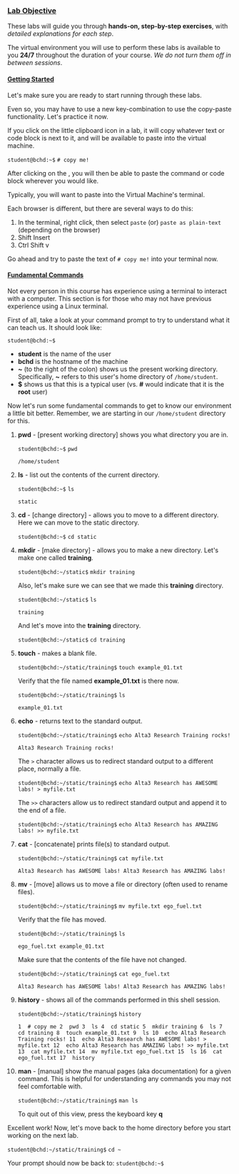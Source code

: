 ### [Lab Objective](https://live.alta3.com/content/terraform/labs/content/welcome/welcome-w-vid.html#lab-objective)

These labs will guide you through **hands-on, step-by-step exercises**, with _detailed explanations for each step_.

The virtual environment you will use to perform these labs is available to you **24/7** throughout the duration of your course. _We do not turn them off in between sessions_.

#### [Getting Started](https://live.alta3.com/content/terraform/labs/content/welcome/welcome-w-vid.html#getting-started)

Let's make sure you are ready to start running through these labs.

Even so, you may have to use a new key-combination to use the copy-paste functionality. Let's practice it now.

If you click on the little clipboard icon in a lab, it will copy whatever text or code block is next to it, and will be available to paste into the virtual machine.

`student@bchd:~$` `# copy me!`

After clicking on the , you will then be able to paste the command or code block wherever you would like.

Typically, you will want to paste into the Virtual Machine's terminal.

Each browser is different, but there are several ways to do this:

1.  In the terminal, right click, then select `paste` (or) `paste as plain-text` (depending on the browser)
2.  Shift Insert
3.  Ctrl Shift v

Go ahead and try to paste the text of `# copy me!` into your terminal now.

#### [Fundamental Commands](https://live.alta3.com/content/terraform/labs/content/welcome/welcome-w-vid.html#fundamental-commands)

Not every person in this course has experience using a terminal to interact with a computer. This section is for those who may not have previous experience using a Linux terminal.

First of all, take a look at your command prompt to try to understand what it can teach us. It should look like:

`student@bchd:~$`

* **student** is the name of the user
* **bchd** is the hostname of the machine
* **~** (to the right of the colon) shows us the present working directory. Specifically, **~** refers to this user's home directory of `/home/student`.
* **$** shows us that this is a typical user (vs. **#** would indicate that it is the **root** user)

Now let's run some fundamental commands to get to know our environment a little bit better. Remember, we are starting in our `/home/student` directory for this.

1.  **pwd** \- \[present working directory\] shows you what directory you are in.
    
    `student@bchd:~$` `pwd`
    
    `/home/student` 
    
2.  **ls** \- list out the contents of the current directory.
    
    `student@bchd:~$` `ls`
    
    `static` 
    
3.  **cd** \- \[change directory\] - allows you to move to a different directory. Here we can move to the static directory.
    
    `student@bchd:~$` `cd static`
    
4.  **mkdir** \- \[make directory\] - allows you to make a new directory. Let's make one called **training**.
    
    `student@bchd:~/static$` `mkdir training`
    
    Also, let's make sure we can see that we made this **training** directory.
    
    `student@bchd:~/static$` `ls`
    
    `training` 
    
    And let's move into the **training** directory.
    
    `student@bchd:~/static$` `cd training`
    
5.  **touch** \- makes a blank file.
    
    `student@bchd:~/static/training$` `touch example_01.txt`
    
    Verify that the file named **example_01.txt** is there now.
    
    `student@bchd:~/static/training$` `ls`
    
    `example_01.txt` 
    
6.  **echo** \- returns text to the standard output.
    
    `student@bchd:~/static/training$` `echo Alta3 Research Training rocks!`
    
    `Alta3 Research Training rocks!` 
    
    The `>` character allows us to redirect standard output to a different place, normally a file.
    
    `student@bchd:~/static/training$` `echo Alta3 Research has AWESOME labs! > myfile.txt`
    
    The `>>` characters allow us to redirect standard output and append it to the end of a file.
    
    `student@bchd:~/static/training$` `echo Alta3 Research has AMAZING labs! >> myfile.txt`
    
7.  **cat** \- \[concatenate\] prints file(s) to standard output.
    
    `student@bchd:~/static/training$` `cat myfile.txt`
    
    `Alta3 Research has AWESOME labs!
    Alta3 Research has AMAZING labs!` 
    
8.  **mv** \- \[move\] allows us to move a file or directory (often used to rename files).
    
    `student@bchd:~/static/training$` `mv myfile.txt ego_fuel.txt`
    
    Verify that the file has moved.
    
    `student@bchd:~/static/training$` `ls`
    
    `ego_fuel.txt example_01.txt` 
    
    Make sure that the contents of the file have not changed.
    
    `student@bchd:~/static/training$` `cat ego_fuel.txt`
    
    `Alta3 Research has AWESOME labs!
    Alta3 Research has AMAZING labs!` 
    
9.  **history** \- shows all of the commands performed in this shell session.
    
    `student@bchd:~/static/training$` `history`
    
     `1  # copy me
        2  pwd
        3  ls
        4  cd static
        5  mkdir training
        6  ls
        7  cd training
        8  touch example_01.txt
        9  ls
       10  echo Alta3 Research Training rocks!
       11  echo Alta3 Research has AWESOME labs! > myfile.txt
       12  echo Alta3 Research has AMAZING labs! >> myfile.txt
       13  cat myfile.txt
       14  mv myfile.txt ego_fuel.txt
       15  ls
       16  cat ego_fuel.txt
       17  history` 
    
10. **man** \- \[manual\] show the manual pages (aka documentation) for a given command. This is helpful for understanding any commands you may not feel comfortable with.
    
    `student@bchd:~/static/training$` `man ls`
    
    To quit out of this view, press the keyboard key **q**
    

Excellent work! Now, let's move back to the home directory before you start working on the next lab.

`student@bchd:~/static/training$` `cd ~`

Your prompt should now be back to: `student@bchd:~$`
